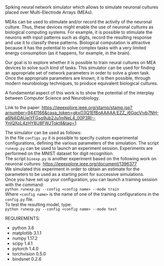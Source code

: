 Spiking neural network simulator which allows to simulate neuronal 
cultures placed over Multi-Electrode Arrays (MEAs). 

MEAs can be used to stimulate and/or record the activity of the 
neuronal culture. Thus, these devices might enable the use of 
neuronal cultures as biological computing systems.
For example, it is possible to stimulate the neurons with input
patterns such as digits, record the resulting response and use it
to classify these patterns. Biological computation is attractive
because it has the potential to solve complex tasks with a very
limited energy consumption (as it happens, for example, in the brain).

Our goal is to explore whether it is possible to train neural cultures
on MEA devices to solve such kind of tasks. This simulator can be used
for finding an appropriate set of network parameters in order to solve
a given task. Once the appropriate parameters are known, it is then 
possible, through modern neurobiology techniques, to produce equivalent 
biological cultures.

A fundamental aspect of this work is to show the potential of the 
interplay between Computer Science and Neurobiology.

Link to the paper: https://ieeexplore.ieee.org/stamp/stamp.jsp?arnumber=9441166&casa_token=gkxO3Q1EfBoAAAAA:EZZ_j6GqcVivb7NH-a6N4jDAUeiYFGsg9ub2Ju1mNeL4_00P3RI--YnIQXoL4zHY8U8FWJTokt8&tag=1

The simulator can be used as follows:  
In the file `configs.py` it is possible to specify custom experimental
configurations, defining the various parameters of the simulation. 
The script `runexp.py` can be used to launch an experiment session.
Experiments are performed on the MNIST dataset for digit recognition.  
The script `bioexp.py` is another experiment based on the following 
work on neuronal cultures: https://ieeexplore.ieee.org/document/1396377  
We simulated this experiment in order to obtain an estimate for the
parameters to be used as a starting point for successive simulations.   
Once you have set up your configuration, you can launch a training 
session with the command:  
`python runexp.py --config <config name> --mode train`  
Where `<config name>` is the name of one of the training configurations 
in the `config.py` file.  
To test the resulting model, type:  
`python runexp.py --config <config name> --mode test`  

REQUIREMENTS:  
- python 3.6
- matplotlib 3.1.1
- numpy 1.17.2
- scipy 1.4.1
- pytorch 1.4.0
- torchvision 0.5.0
- bindsnet 0.2.6

